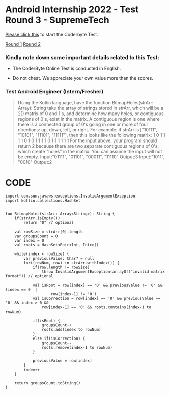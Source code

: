 # Android Internship 2022 - Test Round 3 - SupremeTech

[Please click this](https://coderbyte.com/sl-candidate?promo=supremetechcoltd-j377u:algorithm-assessment-1vp6bd6z2l) to start the Coderbyte Test.

[Round 1]()
[Round 2]()

### Kindly note down some important details related to this Test:

- The CoderByte Online Test is conducted in English.

- Do not cheat. We appreciate your own value more than the scores.

### Test Android Engineer (Intern/Fresher)
>Using the Kotlin language, have the function BitmapHoles(strArr: Array<String>): String 
take the array of strings stored in strArr, which will be a 2D matrix 
of 0 and 1's, and determine how many holes, or contiguous regions of 0's, 
exist in the matrix. A contiguous region is one where there is a 
connected group of 0's going in one or more of four directions: up, 
down, left, or right. For example: if strArr is 
["10111", "10101", "11101", "11111"], then this looks like the following matrix: 
1 0 1 1 1
1 0 1 0 1
1 1 1 0 1
1 1 1 1 1 
For the input above, your program should return 2 because
there are two separate contiguous regions of 0's, which create 
"holes" in the matrix. You can assume the input will not be empty. 
Input:"01111", "01101", "00011", "11110"
Output:3
Input:"1011", "0010"
Output:2

# CODE
```
import com.sun.javaws.exceptions.InvalidArgumentException
import kotlin.collections.HashSet


fun BitmapHoles(strArr: Array<String>): String {
    if(strArr.isEmpty())
        return "0" // optional

    val rowSize = strArr[0].length
    var groupsCount = 0
    var index = 0
    val roots = HashSet<Pair<Int, Int>>()

    while(index < rowSize) {
        var previousValue: Char? = null
        for((rowNum, row) in strArr.withIndex()) {
            if(row.length != rowSize)
                throw InvalidArgumentException(arrayOf("invalid matrix format")) // optional

            val isRoot = row[index] == '0' && previousValue != '0' && (index == 0 ||
                    row[index-1] != '0')
            val isCorrection = row[index] == '0' && previousValue == '0' && index > 0 && 
                row[index-1] == '0' && roots.contains(index-1 to rowNum)

            if(isRoot) {
                groupsCount++
                roots.add(index to rowNum)
            }
            else if(isCorrection) {
                groupsCount--
                roots.remove(index-1 to rowNum)
            }
            
            previousValue = row[index]
        }
        index++
    }

    return groupsCount.toString()
}
```


